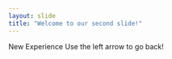 ```yaml
---
layout: slide
title: "Welcome to our second slide!"
---
```

New Experience
Use the left arrow to go back!
